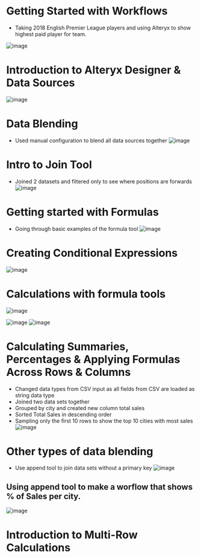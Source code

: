 # Getting Started with Workflows

- Taking 2018 English Premier League players and using Alteryx to show highest paid player for team.

![image](https://user-images.githubusercontent.com/74512335/187032876-8679633f-ec4f-489c-b989-5771c06abb0e.png)

# Introduction to Alteryx Designer & Data Sources
![image](https://user-images.githubusercontent.com/74512335/187048547-4c44be29-635d-4792-bb1f-c26e6fb238e9.png)

# Data Blending 
- Used manual configuration to blend all data sources together
![image](https://user-images.githubusercontent.com/74512335/187093666-0759622a-ee62-45e7-929a-53c3c5cb4fd5.png)

# Intro to Join Tool
- Joined 2 datasets and filtered only to see where positions are forwards
![image](https://user-images.githubusercontent.com/74512335/187094173-7b21e07e-3a00-49d0-a774-88d77c6b8301.png)

# Getting started with Formulas
- Going through basic examples of the formula tool
![image](https://user-images.githubusercontent.com/74512335/187442621-e36feba0-8c11-45f9-bbef-69dab5249238.png)

# Creating Conditional Expressions
![image](https://user-images.githubusercontent.com/74512335/187448119-edc7ba4d-3a12-4635-9328-48bbf4469b8f.png)

# Calculations with formula tools
![image](https://user-images.githubusercontent.com/74512335/187452270-589108d1-9c2d-4166-b771-06e76c643345.png)

![image](https://user-images.githubusercontent.com/74512335/187455966-c0e269dc-a3b4-47ec-bf54-acc6ba3bb5a4.png)
![image](https://user-images.githubusercontent.com/74512335/187456010-1d1f4c83-b5e8-4d0a-a7f6-640b07b0c9f9.png)

# Calculating Summaries, Percentages & Applying Formulas Across Rows & Columns
- Changed data types from CSV input as all fields from CSV are loaded as string data type
- Joined two data sets together
- Grouped by city and created new column total sales
- Sorted Total Sales in descending order 
- Sampling only the first 10 rows to show the top 10 cities with most sales
![image](https://user-images.githubusercontent.com/74512335/187692111-7087da6c-d154-4732-a58c-fa33cbe052a8.png)

# Other types of data blending
- Use append tool to join data sets without a primary key
![image](https://user-images.githubusercontent.com/74512335/187694666-fc218609-4de9-4542-8c0e-6edcb791e09c.png)

## Using append tool to make a worflow that shows % of Sales per city.
![image](https://user-images.githubusercontent.com/74512335/187696797-03348b5d-4f46-4438-9a60-9b118199ca91.png)

#  Introduction to Multi-Row Calculations

